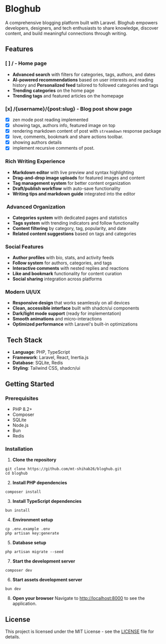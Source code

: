 # Bloghub

A comprehensive blogging platform built with Laravel. Bloghub empowers developers, designers, and tech enthusiasts to share knowledge, discover content, and build meaningful connections through writing.

## Features

### [ ] / - Home page

- **Advanced search** with filters for categories, tags, authors, and dates
- **AI-powered recommendations** based on user interests and reading history and **Personalized feed** tailored to followed categories and tags
- **Trending categories** on the home page
- **Trending tags** and featured articles on the homepage

### [x] /{username}/{post:slug} - Blog post show page

- [x] zen mode post reading implemented
- [x] showing tags, authors info, featured image on top
- [x] rendering markdown content of post with `streamdown` response package
- [x] love, comments, bookmark and share actions toolbar.
- [x] showing authors details
- [x] implement recursive comments of post.

### **Rich Writing Experience**

- **Markdown editor** with live preview and syntax highlighting
- **Drag-and-drop image uploads** for featured images and content
- **Tag management system** for better content organization
- **Draft/publish workflow** with auto-save functionality
- **Writing tips and markdown guide** integrated into the editor

### ️ **Advanced Organization**

- **Categories system** with dedicated pages and statistics
- **Tags system** with trending indicators and follow functionality
- **Content filtering** by category, tag, popularity, and date
- **Related content suggestions** based on tags and categories

### **Social Features**

- **Author profiles** with bio, stats, and activity feeds
- **Follow system** for authors, categories, and tags
- **Interactive comments** with nested replies and reactions
- **Like and bookmark** functionality for content curation
- **Social sharing** integration across platforms

### **Modern UI/UX**

- **Responsive design** that works seamlessly on all devices
- **Clean, accessible interface** built with shadcn/ui components
- **Dark/light mode support** (ready for implementation)
- **Smooth animations** and micro-interactions
- **Optimized performance** with Laravel's built-in optimizations

## ️ Tech Stack

- **Language**: PHP, TypeScript
- **Framework**: Laravel, React, Inertia.js
- **Database**: SQLite, Redis
- **Styling**: Tailwind CSS, shadcn/ui

## Getting Started

### Prerequisites

- PHP 8.2+
- Composer
- SQLite
- Node.js
- Bun
- Redis

### Installation

1. **Clone the repository**

```shellscript
git clone https://github.com/mt-shihab26/bloghub.git
cd bloghub
```

2. **Install PHP dependencies**

```shellscript
composer install
```

3. **Install TypeScript dependencies**

```shellscript
bun install
```

4. **Environment setup**

```shellscript
cp .env.example .env
php artisan key:generate
```

5. **Database setup**

```shellscript
php artisan migrate --seed
```

7. **Start the development server**

```shellscript
composer dev
```

6. **Start assets development server**

```shellscript
bun dev
```

8. **Open your browser**
   Navigate to [http://localhost:8000](http://localhost:8000) to see the application.

## License

This project is licensed under the MIT License - see the [LICENSE](LICENSE) file for details.
